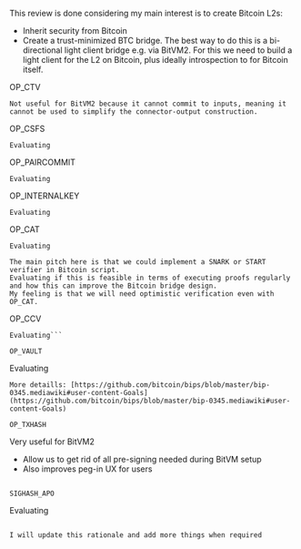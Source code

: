This review is done considering my main interest is to create Bitcoin L2s: 
- Inherit security from Bitcoin 
- Create a trust-minimized BTC bridge. The best way to do this is a bi-directional light client bridge e.g. via BitVM2. For this we need to build a light client for the L2 on Bitcoin, plus ideally introspection to for Bitcoin itself.

OP_CTV
```
Not useful for BitVM2 because it cannot commit to inputs, meaning it cannot be used to simplify the connector-output construction. 

```

OP_CSFS
```
Evaluating
```

OP_PAIRCOMMIT

```
Evaluating
```

OP_INTERNALKEY
```
Evaluating
```

OP_CAT
```
Evaluating

The main pitch here is that we could implement a SNARK or START verifier in Bitcoin script. 
Evaluating if this is feasible in terms of executing proofs regularly and how this can improve the Bitcoin bridge design. 
My feeling is that we will need optimistic verification even with OP_CAT. 

```

OP_CCV
```
Evaluating```

OP_VAULT
```
Evaluating
```
More detaills: [https://github.com/bitcoin/bips/blob/master/bip-0345.mediawiki#user-content-Goals](https://github.com/bitcoin/bips/blob/master/bip-0345.mediawiki#user-content-Goals)

OP_TXHASH
```
Very useful for BitVM2
- Allow us to get rid of all pre-signing needed during BitVM setup
- Also improves peg-in UX for users
```

SIGHASH_APO
```
Evaluating
```

I will update this rationale and add more things when required

